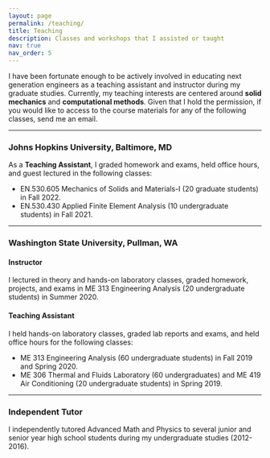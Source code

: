 ```yaml
---
layout: page
permalink: /teaching/
title: Teaching
description: Classes and workshops that I assisted or taught 
nav: true
nav_order: 5
---
```


I have been fortunate enough to be actively involved in educating next generation engineers as a teaching assistant and instructor during my graduate studies. Currently, my teaching interests are centered around **solid mechanics** and **computational methods**. Given that I hold the permission, if you would like to access to the course materials for any of the following classes, send me an email.

---

### Johns Hopkins University, Baltimore, MD

As a **Teaching Assistant**, I graded homework and exams, held office hours, and guest lectured in the following classes:
- EN.530.605 Mechanics of Solids and Materials-I (20 graduate students) in Fall 2022.
- EN.530.430 Applied Finite Element Analysis (10 undergraduate students) in Fall 2021.

---

### Washington State University, Pullman, WA

#### Instructor

I lectured in theory and hands-on laboratory classes, graded homework, projects, and exams in ME 313 Engineering Analysis (20 undergraduate students) in Summer 2020.

#### Teaching Assistant

I held hands-on laboratory classes, graded lab reports and exams, and held office hours for the following classes:

- ME 313 Engineering Analysis (60 undergraduate students) in Fall 2019 and Spring 2020.
- ME 306 Thermal and Fluids Laboratory (60 undergraduates) and ME 419 Air Conditioning (20 undergraduate students) in Spring 2019.

---

### Independent Tutor

I independently tutored Advanced Math and Physics to several junior and senior year high school students during my undergraduate studies (2012-2016).


